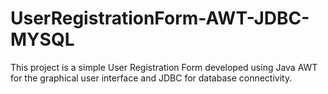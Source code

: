 # UserRegistrationForm-AWT-JDBC-MYSQL
This project is a simple User Registration Form developed using Java AWT for the graphical user interface and JDBC for database connectivity.
